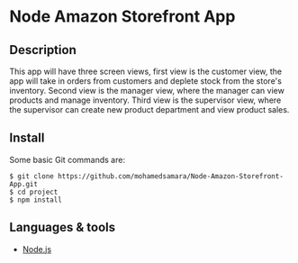 # Node Amazon Storefront App

## Description

This app will have three screen views, first view is the customer view, the app will take in orders from customers and deplete stock from the store's inventory. Second view is the manager view, where the manager can view products and manage inventory. Third view is the supervisor view, where the supervisor can create new product department and view product sales.

## Install

Some basic Git commands are:

```
$ git clone https://github.com/mohamedsamara/Node-Amazon-Storefront-App.git
$ cd project
$ npm install

```

## Languages & tools

- [Node.js](https://nodejs.org/en/)
